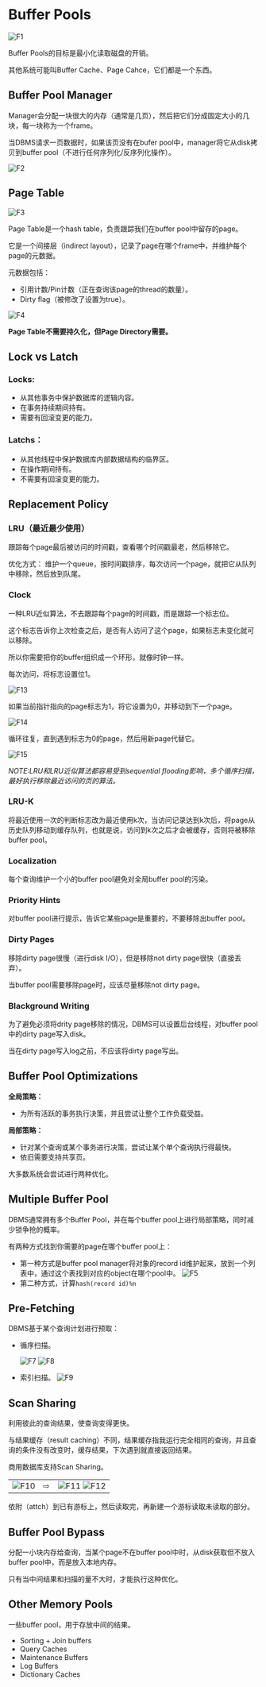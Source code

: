 # Buffer Pools

![F1](./F1.jpg)

Buffer Pools的目标是最小化读取磁盘的开销。

其他系统可能叫Buffer Cache、Page Cahce，它们都是一个东西。

## Buffer Pool Manager

Manager会分配一块很大的内存（通常是几页），然后把它们分成固定大小的几块，每一块称为一个frame。

当DBMS请求一页数据时，如果该页没有在bufer pool中，manager将它从disk拷贝到buffer pool（不进行任何序列化/反序列化操作）。

![F2](./F2.jpg)

## Page Table

![F3](./F3.jpg)

Page Table是一个hash table，负责跟踪我们在buffer pool中留存的page。

它是一个间接层（indirect layout），记录了page在哪个frame中，并维护每个page的元数据。

元数据包括：
* 引用计数/Pin计数（正在查询该page的thread的数量）。
* Dirty flag（被修改了设置为true）。

![F4](./F4.jpg)

**Page Table不需要持久化，但Page Directory需要。**

## Lock vs Latch

### Locks:
* 从其他事务中保护数据库的逻辑内容。
* 在事务持续期间持有。
* 需要有回滚变更的能力。

### Latchs：
* 从其他线程中保护数据库内部数据结构的临界区。
* 在操作期间持有。
* 不需要有回滚变更的能力。

## Replacement Policy

### LRU（最近最少使用）

跟踪每个page最后被访问的时间戳，查看哪个时间戳最老，然后移除它。

优化方式：
维护一个queue，按时间戳排序，每次访问一个page，就把它从队列中移除，然后放到队尾。

### Clock

一种LRU近似算法，不去跟踪每个page的时间戳，而是跟踪一个标志位。

这个标志告诉你上次检查之后，是否有人访问了这个page，如果标志未变化就可以移除。

所以你需要把你的buffer组织成一个环形，就像时钟一样。

每次访问，将标志设置位1。

![F13](./F13.jpg)

如果当前指针指向的page标志为1，将它设置为0，并移动到下一个page。

![F14](./F14.jpg)

循环往复，直到遇到标志为0的page，然后用新page代替它。

![F15](./F15.jpg)

*NOTE:LRU和LRU近似算法都容易受到sequential flooding影响，多个循序扫描，最好执行移除最近访问的页的算法。*

### LRU-K

将最近使用一次的判断标志改为最近使用k次，当访问记录达到k次后，将page从历史队列移动到缓存队列，也就是说，访问到k次之后才会被缓存，否则将被移除buffer pool。

### Localization

每个查询维护一个小的buffer pool避免对全局buffer pool的污染。

### Priority Hints

对buffer pool进行提示，告诉它某些page是重要的，不要移除出buffer pool。

### Dirty Pages

移除dirty page很慢（进行disk I/O），但是移除not dirty page很快（直接丢弃）。

当buffer pool需要移除page时，应该尽量移除not dirty page。

### Blackground Writing

为了避免必须将drity page移除的情况，DBMS可以设置后台线程，对buffer pool中的dirty page写入disk。

当在dirty page写入log之前，不应该将dirty page写出。



## Buffer Pool Optimizations

**全局策略：**
* 为所有活跃的事务执行决策，并且尝试让整个工作负载受益。

**局部策略：**
* 针对某个查询或某个事务进行决策，尝试让某个单个查询执行得最快。
* 依旧需要支持共享页。

大多数系统会尝试进行两种优化。

## Multiple Buffer Pool

DBMS通常拥有多个Buffer Pool，并在每个buffer pool上进行局部策略，同时减少锁争抢的概率。

有两种方式找到你需要的page在哪个buffer pool上：
* 第一种方式是buffer pool manager将对象的record id维护起来，放到一个列表中，通过这个表找到对应的object在哪个pool中。
    ![F5](./F5.jpg)
* 第二种方式，计算`hash(record id)%n`

## Pre-Fetching

DBMS基于某个查询计划进行预取：
* 循序扫描。

    ![F7](./F7.jpg)
    ![F8](./F8.jpg)
* 索引扫描。
    ![F9](./F9.jpg)

## Scan Sharing

利用彼此的查询结果，使查询变得更快。

与结果缓存（result caching）不同，结果缓存指我运行完全相同的查询，并且查询的条件没有改变时，缓存结果，下次遇到就直接返回结果。

商用数据库支持Scan Sharing。

||||
|-|-|-|
|![F10](./F10.jpg)|⇨|![F11](./F11.jpg) ![F12](./F12.jpg)|

依附（attch）到已有游标上，然后读取完，再新建一个游标读取未读取的部分。

## Buffer Pool Bypass

分配一小块内存给查询，当某个page不在buffer pool中时，从disk获取但不放入buffer pool中，而是放入本地内存。

只有当中间结果和扫描的量不大时，才能执行这种优化。

## Other Memory Pools

一些buffer pool，用于存放中间的结果。

* Sorting + Join buffers
* Query Caches
* Maintenance Buffers
* Log Buffers
* Dictionary Caches